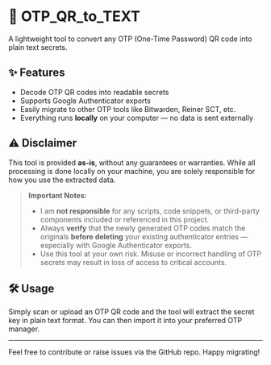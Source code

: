 # 🔐 OTP_QR_to_TEXT

A lightweight tool to convert any OTP (One-Time Password) QR code into plain text secrets.

## ✨ Features

- Decode OTP QR codes into readable secrets
- Supports Google Authenticator exports
- Easily migrate to other OTP tools like Bitwarden, Reiner SCT, etc.
- Everything runs **locally** on your computer — no data is sent externally

## ⚠️ Disclaimer

This tool is provided **as-is**, without any guarantees or warranties. While all processing is done locally on your machine, you are solely responsible for how you use the extracted data.

> **Important Notes:**
> - I am **not responsible** for any scripts, code snippets, or third-party components included or referenced in this project.
> - Always **verify** that the newly generated OTP codes match the originals **before deleting** your existing authenticator entries — especially with Google Authenticator exports.
> - Use this tool at your own risk. Misuse or incorrect handling of OTP secrets may result in loss of access to critical accounts.

## 🛠️ Usage

Simply scan or upload an OTP QR code and the tool will extract the secret key in plain text format. You can then import it into your preferred OTP manager.

---

Feel free to contribute or raise issues via the GitHub repo. Happy migrating!
